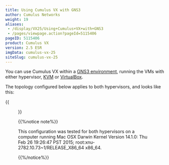 ```yaml
---
title: Using Cumulus VX with GNS3
author: Cumulus Networks
weight: 19
aliases:
 - /display/VX25/Using+Cumulus+VX+with+GNS3
 - /pages/viewpage.action?pageId=5115406
pageID: 5115406
product: Cumulus VX
version: 2.5 ESR
imgData: cumulus-vx-25
siteSlug: cumulus-vx-25
---
```

You can use Cumulus VX within a [GNS3
environment](https://community.gns3.com/login.jspa?referer=/community/software/download),
running the VMs with either hypervisor,
[KVM](http://www.linux-kvm.org/page/Downloads) or
[VirtualBox](https://www.virtualbox.org/wiki/Downloads).

The topology configured below applies to both hypervisors, and looks
like this:

{{<figure src="/images/cumulus-vx/VX_GNS3_topo_noOOB.png">}}

{{%notice note%}}

This configuration was tested for both hypervisors on a computer running
Mac OSX Darwin Kernel Version 14.1.0: Thu Feb 26 19:26:47 PST 2015;
root:xnu-2782.10.73\~1/RELEASE\_X86\_64 x86\_64.

{{%/notice%}}
